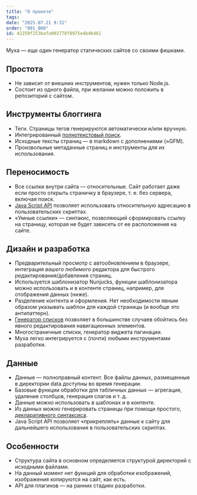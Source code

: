 ```yaml
---
title: "О проекте"
tags:
date: "2025.07.21 9:31"
order: "001_000"
id: 42259f253bafa002778f8975e4b46d61
---
```


Муха — _еще один_ генератор статических сайтов со своими фишками.

## Простота

- Не зависит от внешних инструментов, нужен только Node.js.
- Состоит из одного файла, при желании можно положить в репозиторий с сайтом.

## Инструменты блоггинга

- Теги. Страницы тегов генерируются автоматически и/или вручную.
- Интегрированный [полнотекстовый поиск](/+doc:search_ru).
- Исходные тексты страниц — в markdown с дополнениями (≈GFM).
- Произвольные метаданные страниц и инструменты для их использования.

## Переносимость

- Все ссылки внутри сайта — относительные. Сайт работает даже если просто открыть страничку в браузере, т. е. без сервера, включая поиск.
- [Java Script API](/+doc:jsapi_ru) позволяет использовать относительную адресацию в пользовательских скриптах.
- «Умные ссылки» — синтакис, позволяющий сформировать ссылку на страницу, которая не будет зависеть от ее расположения на сайте.

## Дизайн и разработка

- Предварительный просмотр с автообновлением в браузере, интеграция _вашего любимого_ редактора для быстрого редактирования/добавления страниц.
- Используется шаблонизатор Nunjucks, функции шаблонизатора можно использовать и в контенте страниц, например, для отображения данных (ниже).
- Разделение контента и оформления. Нет необходимости явным образом указывать шаблон для каждой страницы (и вообще это антипаттерн).
- [Генератор списков](/+doc:lister_ru) позволяет в большинстве случаев обойтись без явного редактирования навигационных элементов.
- Многостраничные списки, генератор виджета пагинации.
- Муха легко интегрируется с (почти) любыми инструментами разработки.

## Данные

- Данные — полноправный контент. Все файлы данных, размещенные в директории data доступны во время генерации.
- Базовые функции обработки для табличных данных — агрегация, удаление столбцов, генерация слагов и т. д.
- Данные можно использовать в шаблонах и в контенте.
- Из данных можно генерировать страницы при помощи простого, [декларативного синтаксиса](/+doc:generation_col_ru).
- Java Script API позволяет «прикреплять» данные к сайту для дальнейшего использования в пользовательских скриптах.

## Особенности

- Структура сайта в основном определяется структурой директорий с исходными файлами.
- На данный момент нет функций для обработки изображений, изображения копируются на сайт, как есть.
- API для плагинов — на ранних стадиях разработки.
